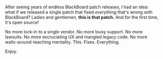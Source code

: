 After seeing years of endless BlackBoard patch releases, I had an idea:
what if we released a single patch that fixed _everything_ that's wrong with 
BlackBoard? Ladies and gentlemen, **this is that patch.** And for the first time,
it's open source!

No more lock-in to a single vendor. No more lousy support. No more lawsuits.
No more excruciating UX and mangled legacy code. No more walls-around-teaching
mentality. This. Fixes. Everything.

Enjoy.
